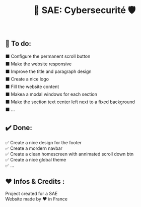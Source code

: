 <h1 align="center">🔐 SAE: Cybersecurité 🛡️<br></h1> 
<!--Add a screenshot-->
<br />



## 📜 To do:
⬛ Configure the permanent scroll button<br />
⬛ Make the website responsive<br />
⬛ Improve the title and paragraph design<br />
⬛ Create a nice logo<br />
⬛ Fill the website content<br />
⬛ Makea a modal windows for each section<br />
⬛ Make the section text center left next to a fixed background<br />
⬛ ...
<br />

## ✔️ Done:
✅ Create a nice design for the footer<br />
✅ Create a mordern navbar<br />
✅ Create a clean homescreen with annimated scroll down btn<br />
✅ Create a nice global theme<br />
✅ ...
<br />

## ❤️ Infos & Credits :
Project created for a SAE<br/>
Website made by ❤️ in France <br/>
